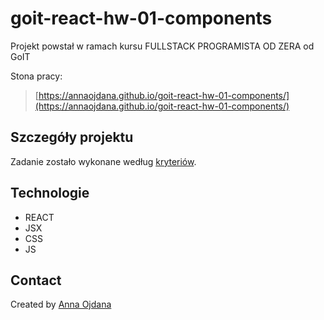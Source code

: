 # goit-react-hw-01-components
Projekt powstał w ramach kursu FULLSTACK PROGRAMISTA OD ZERA od GoIT

Stona pracy:
> [https://annaojdana.github.io/goit-react-hw-01-components/](https://annaojdana.github.io/goit-react-hw-01-components/)

## Szczegóły projektu

Zadanie zostało wykonane według [kryteriów](https://github.com/goitacademy/react-homework/blob/master/homework-01/README.pl.md).

## Technologie
- REACT
- JSX
- CSS
- JS

## Contact
Created by [Anna Ojdana](https://pl.linkedin.com/in/anna-ojdana)
